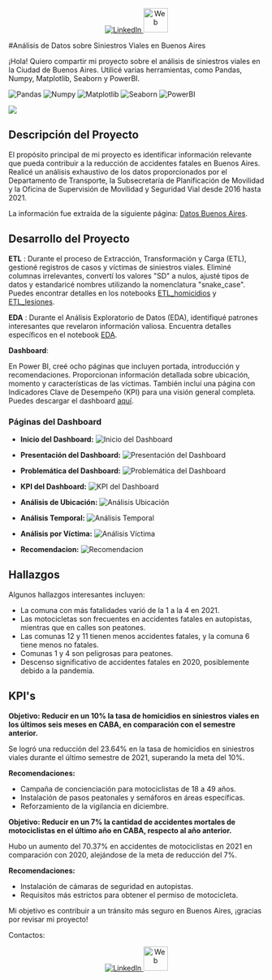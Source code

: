 <p align="center"> 
  <a href="https://www.linkedin.com/in/gerard-carrizo-508b16133/">
    <img src="https://skillicons.dev/icons?i=linkedin" alt="LinkedIn">
  </a>
  <a href="https://gerardgfc.github.io/">
    <img src="https://github.com/Gerardgfc/Gerardgfc/assets/90930270/86375cea-5d37-4372-8083-a373ad875c7d" alt="Web" width="48" height="48">
  </a>
</p>

#Análisis de Datos sobre Siniestros Viales en Buenos Aires

¡Hola! Quiero compartir mi proyecto sobre el análisis de siniestros viales en la Ciudad de Buenos Aires. Utilicé varias herramientas, como Pandas, Numpy, Matplotlib, Seaborn y PowerBI.

![Pandas](https://img.shields.io/badge/-Pandas-333333?style=flat&logo=pandas)
![Numpy](https://img.shields.io/badge/-Numpy-333333?style=flat&logo=numpy)
![Matplotlib](https://img.shields.io/badge/-Matplotlib-333333?style=flat&logo=matplotlib)
![Seaborn](https://img.shields.io/badge/-Seaborn-333333?style=flat&logo=seaborn)
![PowerBI](https://img.shields.io/badge/-PowerBI-333333?style=flat&logo=PowerBI)


<img src="https://imgs.search.brave.com/A1wV76mXvYPGjqy2cErnSjYRioo2UVyopQtAtvxx8HI/rs:fit:860:0:0/g:ce/aHR0cHM6Ly9haG9y/cmFzZWd1cm9zLm14/L3dwLWNvbnRlbnQv/dXBsb2Fkcy8yMDIy/LzEyL3Npbmllc3Ry/by5qcGc">

## Descripción del Proyecto

El propósito principal de mi proyecto es identificar información relevante que pueda contribuir a la reducción de accidentes fatales en Buenos Aires. Realicé un análisis exhaustivo de los datos proporcionados por el Departamento de Transporte, la Subsecretaría de Planificación de Movilidad y la Oficina de Supervisión de Movilidad y Seguridad Vial desde 2016 hasta 2021.

La información fue extraída de la siguiente página: [Datos Buenos Aires](https://data.buenosaires.gob.ar/dataset/victimas-siniestros-viales).

## Desarrollo del Proyecto

**ETL** : Durante el proceso de Extracción, Transformación y Carga (ETL), gestioné registros de casos y víctimas de siniestros viales. Eliminé columnas irrelevantes, convertí los valores "SD" a nulos, ajusté tipos de datos y estandaricé nombres utilizando la nomenclatura "snake_case". Puedes encontrar detalles en los notebooks [ETL_homicidios](/Notebooks/02_ETL_homicidios.ipynb) y [ETL_lesiones](/Notebooks/02_ETL_lesiones.ipynb).

**EDA** : Durante el Análisis Exploratorio de Datos (EDA), identifiqué patrones interesantes que revelaron información valiosa. Encuentra detalles específicos en el notebook [EDA](Notebooks/04_EDA.ipynb).

**Dashboard**:

En Power BI, creé ocho páginas que incluyen portada, introducción y recomendaciones. Proporcionan información detallada sobre ubicación, momento y características de las víctimas. También incluí una página con Indicadores Clave de Desempeño (KPI) para una visión general completa. Puedes descargar el dashboard [aquí](Dashboard.pbix).

### Páginas del Dashboard

- **Inicio del Dashboard:**
![Inicio del Dashboard](Img/Inicio.png)

- **Presentación del Dashboard:**
![Presentación del Dashboard](Img/Presentacion.png)

- **Problemática del Dashboard:**
![Problemática del Dashboard](Img/Problematica.png)

- **KPI del Dashboard:**
![KPI del Dashboard](Img/KPI.png)

- **Análisis de Ubicación:**
![Análisis Ubicación](Img/Analisis_ubicacion.png)

- **Análisis Temporal:**
![Análisis Temporal](Img/Analisis_temporal.png)

- **Análisis por Víctima:**
![Análisis Víctima](Img/Analisis_victima.png)

- **Recomendacion:**
![Recomendacion](Img/Recomendacion.png)

## Hallazgos

Algunos hallazgos interesantes incluyen:

- La comuna con más fatalidades varió de la 1 a la 4 en 2021.
- Las motocicletas son frecuentes en accidentes fatales en autopistas, mientras que en calles son peatones.
- Las comunas 12 y 11 tienen menos accidentes fatales, y la comuna 6 tiene menos no fatales.
- Comunas 1 y 4 son peligrosas para peatones.
- Descenso significativo de accidentes fatales en 2020, posiblemente debido a la pandemia.

## KPI's

**Objetivo: Reducir en un 10% la tasa de homicidios en siniestros viales en los últimos seis meses en CABA, en comparación con el semestre anterior.**

Se logró una reducción del 23.64% en la tasa de homicidios en siniestros viales durante el último semestre de 2021, superando la meta del 10%.

**Recomendaciones:**
- Campaña de concienciación para motociclistas de 18 a 49 años.
- Instalación de pasos peatonales y semáforos en áreas específicas.
- Reforzamiento de la vigilancia en diciembre.

**Objetivo: Reducir en un 7% la cantidad de accidentes mortales de motociclistas en el último año en CABA, respecto al año anterior.**

Hubo un aumento del 70.37% en accidentes de motociclistas en 2021 en comparación con 2020, alejándose de la meta de reducción del 7%.

**Recomendaciones:**
- Instalación de cámaras de seguridad en autopistas.
- Requisitos más estrictos para obtener el permiso de motocicleta.

Mi objetivo es contribuir a un tránsito más seguro en Buenos Aires, ¡gracias por revisar mi proyecto!

Contactos:

<p align="center">
  <a href="https://www.linkedin.com/in/gerard-carrizo-508b16133/">
    <img src="https://skillicons.dev/icons?i=linkedin" alt="LinkedIn">
  </a>
  <a href="https://gerardgfc.github.io/">
    <img src="https://github.com/Gerardgfc/Gerardgfc/assets/90930270/86375cea-5d37-4372-8083-a373ad875c7d" alt="Web" width="48" height="48">
  </a>
</p>
